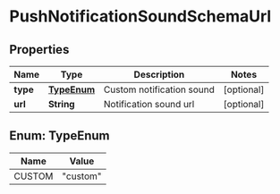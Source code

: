 

# PushNotificationSoundSchemaUrl


## Properties

| Name | Type | Description | Notes |
|------------ | ------------- | ------------- | -------------|
|**type** | [**TypeEnum**](#TypeEnum) | Custom notification sound |  [optional] |
|**url** | **String** | Notification sound url |  [optional] |



## Enum: TypeEnum

| Name | Value |
|---- | -----|
| CUSTOM | &quot;custom&quot; |



